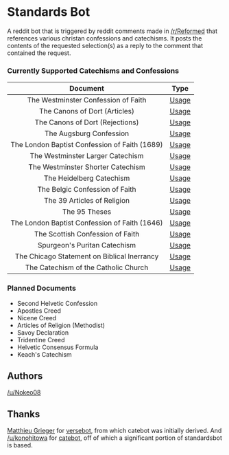 # Standards Bot
A reddit bot that is triggered by reddit comments made in [/r/Reformed](https://www.reddit.com/r/reformed) that references various christan confessions and catechisms. It posts the contents of the requested selection(s) as a reply to the comment that contained the request.


### Currently Supported Catechisms and Confessions
|                    Document                   |               Type               |
|:---------------------------------------------:|:--------------------------------:|
|      The Westminster Confession of Faith      |    [Usage](docs/usage.md#wcf)    |
|         The Canons of Dort (Articles)         |    [Usage](docs/usage.md#cda)    |
|        The Canons of Dort (Rejections)        |    [Usage](docs/usage.md#cdr)    |
|            The Augsburg Confession            |    [Usage](docs/usage.md#ac)     |
| The London Baptist Confession of Faith (1689) | [Usage](docs/usage.md#lbcf-1689) |
|        The Westminster Larger Catechism       |    [Usage](docs/usage.md#wlc)    |
|       The Westminster Shorter Catechism       |    [Usage](docs/usage.md#wsc)    |
|            The Heidelberg Catechism           |    [Usage](docs/usage.md#hc)     |
|         The Belgic Confession of Faith        |    [Usage](docs/usage.md#bcf)    |
|          The 39 Articles of Religion          |    [Usage](docs/usage.md#39a)    |
|                 The 95 Theses                 |    [Usage](docs/usage.md#95t)    |
| The London Baptist Confession of Faith (1646) | [Usage](docs/usage.md#lbcf-1646) |
|        The Scottish Confession of Faith       |    [Usage](docs/usage.md#scots)  |
|          Spurgeon's Puritan Catechism         |    [Usage](docs/usage.md#spc)    |
|  The Chicago Statement on Biblical Inerrancy  |    [Usage](docs/usage.md#csbi)   |
|      The Catechism of the Catholic Church     |    [Usage](docs/usage.md#ccc)    |

	
### Planned Documents
* Second Helvetic Confession
* Apostles Creed
* Nicene Creed
* Articles of Religion (Methodist)
* Savoy Declaration
* Tridentine Creed
* Helvetic Consensus Formula
* Keach's Catechism


## Authors
[/u/Nokeo08](http://reddit.com/u/nokeo08)

## Thanks
[Matthieu Grieger](http://www.reddit.com/u/mgrieger) for [versebot](https://github.com/matthieugrieger/versebot), from which catebot was initially derived. And [/u/konohitowa](https://www.reddit.com/user/kono_hito_wa) for [catebot](https://github.com/konohitowa/catebot), off of which a significant portion of standardsbot is based.
